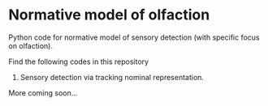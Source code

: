 # Normative model of olfaction

Python code for normative model of sensory detection (with specific focus on olfaction). 

Find the following codes in this repository
1. Sensory detection via tracking nominal representation.

More coming soon...
